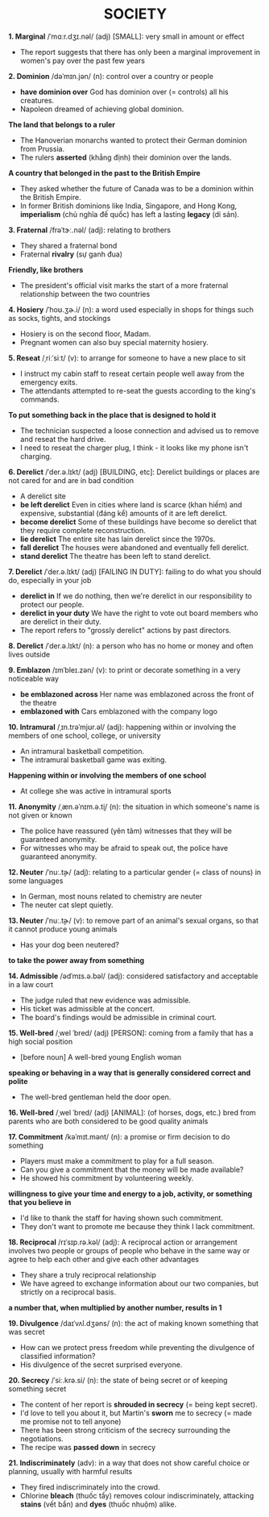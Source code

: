 <h1 align="center"><strong>SOCIETY</strong></h1>


**1. Marginal** /ˈmɑːr.dʒɪ.nəl/ (adj) [SMALL]: very small in amount or effect
- The report suggests that there has only been a marginal improvement in women's pay over the past few years

**2. Dominion** /dəˈmɪn.jən/ (n): control over a country or people
- **have dominion over** God has dominion over (= controls) all his creatures.
- Napoleon dreamed of achieving global dominion.

**The land that belongs to a ruler**
- The Hanoverian monarchs wanted to protect their German dominion from Prussia.
- The rulers **asserted** (khẳng định) their dominion over the lands.

**A country that belonged in the past to the British Empire**
- They asked whether the future of Canada was to be a dominion within the British Empire.
- In former British dominions like India, Singapore, and Hong Kong, **imperialism** (chủ nghĩa đế quốc) has left a lasting **legacy** (di sản).

**3. Fraternal** /frəˈtɝː.nəl/ (adj): relating to brothers
- They shared a fraternal bond
- Fraternal **rivalry** (sự ganh đua)

**Friendly, like brothers**
- The president's official visit marks the start of a more fraternal relationship between the two countries

**4. Hosiery** /ˈhoʊ.ʒɚ.i/ (n): a word used especially in shops for things such as socks, tights, and stockings
- Hosiery is on the second floor, Madam.
- Pregnant women can also buy special maternity hosiery.

**5. Reseat** /ˌriːˈsiːt/ (v): to arrange for someone to have a new place to sit
- I instruct my cabin staff to reseat certain people well away from the emergency exits.
- The attendants attempted to re-seat the guests according to the king's commands.

**To put something back in the place that is designed to hold it**
- The technician suspected a loose connection and advised us to remove and reseat the hard drive.
- I need to reseat the charger plug, I think - it looks like my phone isn't charging.

**6. Derelict** /ˈder.ə.lɪkt/ (adj) [BUILDING, etc]: Derelict buildings or places are not cared for and are in bad condition
- A derelict site
- **be left derelict** Even in cities where land is scarce (khan hiếm) and expensive, substantial (đáng kể) amounts of it are left derelict.
- **become derelict** Some of these buildings have become so derelict that they require complete reconstruction.
- **lie derelict** The entire site has lain derelict since the 1970s.
- **fall derelict** The houses were abandoned and eventually fell derelict.
- **stand derelict** The theatre has been left to stand derelict.

**7. Derelict** /ˈder.ə.lɪkt/ (adj) [FAILING IN DUTY]: failing to do what you should do, especially in your job
- **derelict in** If we do nothing, then we're derelict in our responsibility to protect our people.
- **derelict in your duty** We have the right to vote out board members who are derelict in their duty.
- The report refers to "grossly derelict" actions by past directors.

**8. Derelict** /ˈder.ə.lɪkt/ (n): a person who has no home or money and often lives outside

**9. Emblazon** /ɪmˈbleɪ.zən/ (v): to print or decorate something in a very noticeable way
- **be emblazoned across** Her name was emblazoned across the front of the theatre
- **emblazoned with** Cars emblazoned with the company logo

**10. Intramural** /ˌɪn.trəˈmjʊr.əl/ (adj): happening within or involving the members of one school, college, or university
- An intramural basketball competition.
- The intramural basketball game was exiting.

**Happening within or involving the members of one school**
- At college she was active in intramural sports

**11. Anonymity** /ˌæn.əˈnɪm.ə.t̬i/ (n): the situation in which someone's name is not given or known
- The police have reassured (yên tâm) witnesses that they will be guaranteed anonymity.
- For witnesses who may be afraid to speak out, the police have guaranteed anonymity.

**12. Neuter** /ˈnuː.t̬ɚ/ (adj): relating to a particular gender (= class of nouns) in some languages
- In German, most nouns related to chemistry are neuter
- The neuter cat slept quietly.

**13. Neuter** /ˈnuː.t̬ɚ/ (v): to remove part of an animal's sexual organs, so that it cannot produce young animals
- Has your dog been neutered?

**to take the power away from something**

**14. Admissible** /ədˈmɪs.ə.bəl/ (adj): considered satisfactory and acceptable in a law court
- The judge ruled that new evidence was admissible.
- His ticket was admissible at the concert.
- The board's findings would be admissible in criminal court.

**15. Well-bred** /ˌwel ˈbred/ (adj) [PERSON]: coming from a family that has a high social position
- [before noun] A well-bred young English woman

**speaking or behaving in a way that is generally considered correct and polite**
- The well-bred gentleman held the door open.

**16. Well-bred** /ˌwel ˈbred/ (adj) [ANIMAL]: (of horses, dogs, etc.) bred from parents who are both considered to be good quality animals

**17. Commitment** /kəˈmɪt.mənt/ (n): a promise or firm decision to do something

- Players must make a commitment to play for a full season.
- Can you give a commitment that the money will be made available?
- He showed his commitment by volunteering weekly.

**willingness to give your time and energy to a job, activity, or something that you believe in**
- I'd like to thank the staff for having shown such commitment.
- They don't want to promote me because they think I lack commitment.

**18. Reciprocal** /rɪˈsɪp.rə.kəl/ (adj): A reciprocal action or arrangement involves two people or groups of people who behave in the same way or agree to help each other and give each other advantages
- They share a truly reciprocal relationship
- We have agreed to exchange information about our two companies, but strictly on a reciprocal basis.

**a number that, when multiplied by another number, results in 1**

**19. Divulgence** /daɪˈvʌl.dʒəns/ (n): the act of making known something that was secret
- How can we protect press freedom while preventing the divulgence of classified information? 
- His divulgence of the secret surprised everyone.

**20. Secrecy** /ˈsiː.krə.si/ (n): the state of being secret or of keeping something secret
- The content of her report is **shrouded in secrecy** (= being kept secret).
- I'd love to tell you about it, but Martin's **sworn** me to secrecy (= made me promise not to tell anyone)
- There has been strong criticism of the secrecy surrounding the negotiations.
- The recipe was **passed down** in secrecy

**21. Indiscriminately** (adv): in a way that does not show careful choice or planning, usually with harmful results
- They fired indiscriminately into the crowd.
- Chlorine **bleach** (thuốc tẩy) removes colour indiscriminately, attacking **stains** (vết bẩn) and **dyes** (thuốc nhuộm) alike.
